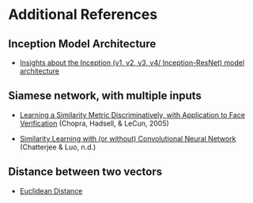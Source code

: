 # Additional References

## Inception Model Architecture

* [Insights about the Inception (v1, v2, v3, v4/ Inception-ResNet) model architecture](https://towardsdatascience.com/a-simple-guide-to-the-versions-of-the-inception-network-7fc52b863202)

## Siamese network, with multiple inputs

* [Learning a Similarity Metric Discriminatively, with Application to Face Verification](http://yann.lecun.com/exdb/publis/pdf/chopra-05.pdf) (Chopra, Hadsell, & LeCun, 2005)

* [Similarity Learning with (or without) Convolutional Neural Network](http://slazebni.cs.illinois.edu/spring17/lec09_similarity.pdf) (Chatterjee & Luo, n.d.)

## Distance between two vectors
*  [Euclidean Distance](http://mathonline.wikidot.com/the-distance-between-two-vectors)
